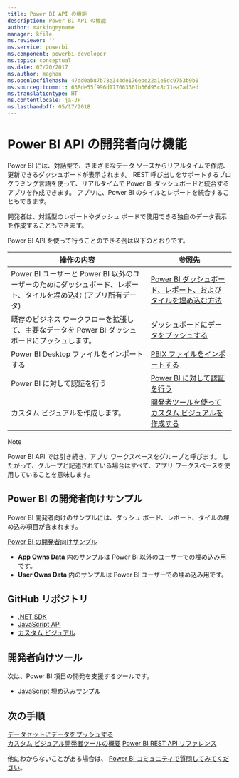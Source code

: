```yaml
---
title: Power BI API の機能
description: Power BI API の機能
author: markingmyname
manager: kfile
ms.reviewer: ''
ms.service: powerbi
ms.component: powerbi-developer
ms.topic: conceptual
ms.date: 07/20/2017
ms.author: maghan
ms.openlocfilehash: 47dd0ab87b78e344de176ebe22a1e5dc9753b9b0
ms.sourcegitcommit: 638de55f996d177063561b36d95c8c71ea7af3ed
ms.translationtype: HT
ms.contentlocale: ja-JP
ms.lasthandoff: 05/17/2018
---
```

# <a name="what-can-developers-do-with-the-power-bi-api"></a>Power BI API の開発者向け機能
Power BI には、対話型で、さまざまなデータ ソースからリアルタイムで作成、更新できるダッシュボードが表示されます。 REST 呼び出しをサポートするプログラミング言語を使って、リアルタイムで Power BI ダッシュボードと統合するアプリを作成できます。 アプリに、Power BI のタイルとレポートを統合することもできます。

開発者は、対話型のレポートやダッシュ ボードで使用できる独自のデータ表示を作成することもできます。 

Power BI API を使って行うことのできる例は以下のとおりです。

| **操作の内容** | **参照先** |
| --- | --- |
| Power BI ユーザーと Power BI 以外のユーザーのためにダッシュボード、レポート、タイルを埋め込む (アプリ所有データ) |[Power BI ダッシュボード、レポート、およびタイルを埋め込む方法](embedding-content.md) |
| 既存のビジネス ワークフローを拡張して、主要なデータを Power BI ダッシュボードにプッシュします。 |[ダッシュボードにデータをプッシュする](walkthrough-push-data.md) |
| Power BI Desktop ファイルをインポートする |[PBIX ファイルをインポートする](https://msdn.microsoft.com/library/mt243837.aspx) |
| Power BI に対して認証を行う |[Power BI に対して認証を行う](get-azuread-access-token.md) |
| カスタム ビジュアルを作成します。 |[開発者ツールを使ってカスタム ビジュアルを作成する](../service-custom-visuals-getting-started-with-developer-tools.md) |

> [!NOTE]
> Power BI API では引き続き、アプリ ワークスペースをグループと呼びます。 したがって、グループと記述されている場合はすべて、アプリ ワークスペースを使用していることを意味します。
> 
> 

## <a name="power-bi-developer-samples"></a>Power BI の開発者向けサンプル
Power BI 開発者向けのサンプルには、ダッシュ ボード、レポート、タイルの埋め込み項目が含まれます。

[Power BI の開発者向けサンプル](https://github.com/Microsoft/PowerBI-Developer-Samples)

* **App Owns Data** 内のサンプルは Power BI 以外のユーザーでの埋め込み用です。
* **User Owns Data** 内のサンプルは Power BI ユーザーでの埋め込み用です。

## <a name="github-repositories"></a>GitHub リポジトリ
* [.NET SDK](https://github.com/Microsoft/PowerBI-CSharp)
* [JavaScript API](https://github.com/Microsoft/PowerBI-JavaScript)
* [カスタム ビジュアル](https://github.com/Microsoft/PowerBI-visuals)

## <a name="developer-tools"></a>開発者向けツール
次は、Power BI 項目の開発を支援するツールです。

* [JavaScript 埋め込みサンプル](https://microsoft.github.io/PowerBI-JavaScript/demo)

## <a name="next-steps"></a>次の手順
[データセットにデータをプッシュする](walkthrough-push-data.md)  
[カスタム ビジュアル開発者ツールの概要](../service-custom-visuals-getting-started-with-developer-tools.md) 
[Power BI REST API リファレンス](https://msdn.microsoft.com/library/mt147898.aspx)  

他にわからないことがある場合は、 [Power BI コミュニティで質問してみてください](http://community.powerbi.com/)。

